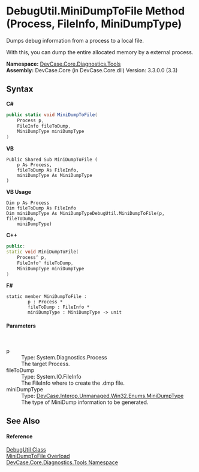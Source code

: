 # DebugUtil.MiniDumpToFile Method (Process, FileInfo, MiniDumpType)
 

Dumps debug information from a process to a local file. 

 With this, you can dump the entire allocated memory by a external process.

**Namespace:**&nbsp;<a href="N_DevCase_Core_Diagnostics_Tools">DevCase.Core.Diagnostics.Tools</a><br />**Assembly:**&nbsp;DevCase.Core (in DevCase.Core.dll) Version: 3.3.0.0 (3.3)

## Syntax

**C#**<br />
``` C#
public static void MiniDumpToFile(
	Process p,
	FileInfo fileToDump,
	MiniDumpType miniDumpType
)
```

**VB**<br />
``` VB
Public Shared Sub MiniDumpToFile ( 
	p As Process,
	fileToDump As FileInfo,
	miniDumpType As MiniDumpType
)
```

**VB Usage**<br />
``` VB Usage
Dim p As Process
Dim fileToDump As FileInfo
Dim miniDumpType As MiniDumpTypeDebugUtil.MiniDumpToFile(p, fileToDump, 
	miniDumpType)
```

**C++**<br />
``` C++
public:
static void MiniDumpToFile(
	Process^ p, 
	FileInfo^ fileToDump, 
	MiniDumpType miniDumpType
)
```

**F#**<br />
``` F#
static member MiniDumpToFile : 
        p : Process * 
        fileToDump : FileInfo * 
        miniDumpType : MiniDumpType -> unit 

```


#### Parameters
&nbsp;<dl><dt>p</dt><dd>Type: System.Diagnostics.Process<br />The target Process.</dd><dt>fileToDump</dt><dd>Type: System.IO.FileInfo<br />The FileInfo where to create the .dmp file.</dd><dt>miniDumpType</dt><dd>Type: <a href="T_DevCase_Interop_Unmanaged_Win32_Enums_MiniDumpType">DevCase.Interop.Unmanaged.Win32.Enums.MiniDumpType</a><br />The type of MiniDump information to be generated.</dd></dl>

## See Also


#### Reference
<a href="T_DevCase_Core_Diagnostics_Tools_DebugUtil">DebugUtil Class</a><br /><a href="Overload_DevCase_Core_Diagnostics_Tools_DebugUtil_MiniDumpToFile">MiniDumpToFile Overload</a><br /><a href="N_DevCase_Core_Diagnostics_Tools">DevCase.Core.Diagnostics.Tools Namespace</a><br />